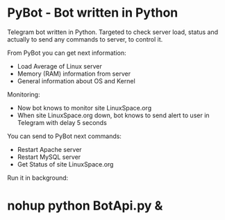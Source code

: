 # PyBot - Bot written in Python
Telegram bot written in Python. 
Targeted to check server load, status and actually to send any commands to server, to control it.

From PyBot you can get next information:
- Load Average of Linux server
- Memory (RAM) information from server
- General information about OS and Kernel

Monitoring:
- Now bot knows to monitor site LinuxSpace.org
- When site LinuxSpace.org down, bot knows to send alert to user 
in Telegram with delay 5 seconds

You can send to PyBot next commands:
- Restart Apache server
- Restart MySQL server
- Get Status of site LinuxSpace.org

Run it in background:
# nohup python BotApi.py &

